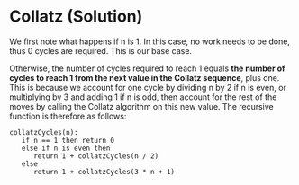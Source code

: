 # Collatz (Solution)
We first note what happens if n is 1. In this case, no work needs to be done, thus 0 cycles are required. This is our base case.

Otherwise, the number of cycles required to reach 1 equals **the number of cycles to reach 1 from the next value in the Collatz sequence**, plus one. This is because we account for one cycle by dividing n by 2 if n is even, or multiplying by 3 and adding 1 if n is odd, then account for the rest of the moves by calling the Collatz algorithm on this new value. The recursive function is therefore as follows:

```
collatzCycles(n):
   if n == 1 then return 0
   else if n is even then
      return 1 + collatzCycles(n / 2)
   else
      return 1 + collatzCycles(3 * n + 1)
